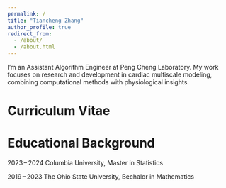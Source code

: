 ```yaml
---
permalink: /
title: "Tiancheng Zhang"
author_profile: true
redirect_from: 
  - /about/
  - /about.html
---
```


I’m an Assistant Algorithm Engineer at Peng Cheng Laboratory. My work focuses on research and development in cardiac multiscale modeling, combining computational methods with physiological insights.


Curriculum Vitae
======



Educational Background
======
2023 – 2024  Columbia University, Master in Statistics

2019 – 2023  The Ohio State University, Bechalor in Mathematics
